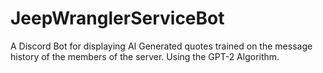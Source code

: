 # JeepWranglerServiceBot


A Discord Bot for displaying AI Generated quotes trained on the message history of the members of the server. Using the GPT-2 Algorithm.
